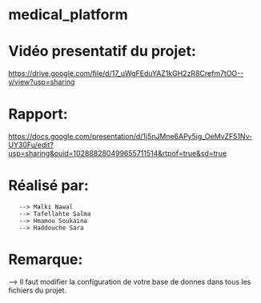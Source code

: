 # medical_platform
# Vidéo presentatif du projet:
  
https://drive.google.com/file/d/17_uWgFEduYAZ1kGH2zR8Crefm7tOO--y/view?usp=sharing

# Rapport:
https://docs.google.com/presentation/d/1j5nJMne6APy5ig_OeMvZF51Nv-UY30Fu/edit?usp=sharing&ouid=102888280499655711514&rtpof=true&sd=true

# Réalisé par:
       --> Malki Nawal
       --> Tafellahte Salma
       --> Hmamou Soukaina
       --> Haddouche Sara
# Remarque:
   --> Il faut modifier la configuration de votre base de donnes dans tous les fichiers du projet.
